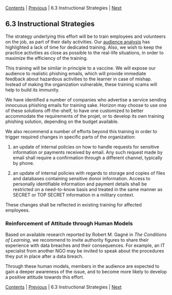 [Contents](README.md) | [Previous](620-LEARNING-JOURNEY.md) | 6.3 Instructional Strategies | [Next](640-PERFORMANCE-OBJECTIVES.md)

## 6.3 Instructional Strategies

The strategy underlying this effort will be to train employees and volunteers
on the job, as part of their daily activities.
Our [audience analysis](300-AUDIENCE-ANALYSIS.md) has highlighted a lack of
time for dedicated training. Also, we wish to keep the practice activities as
close as possible to the real-life situations, in order to maximize the
efficiency of the training.

This training will be similar in principle to a vaccine. We will expose
our audience to realistic phishing emails, which will provide immediate
feedback about hazardous activities to the learner in case of mishap.
Instead of making the organization vulnerable, these training scams
will help to build its immunity.

We have identified a number of companies who advertise a service
sending innocuous phishing emails for training sake. Horizon may
choose to use one of these solutions off-the-shelf, to have one customized
to better accommodate the requirements of the projet, or to develop its own
training phishing solution, depending on the budget available.

We also recommend a number of efforts beyond this training in order
to trigger required changes in specific parts of the organization:

1. an update of internal policies on how to handle requests for sensitive
information or payments received by email. Any such request made by email
shall require a confirmation through a different channel, typically by phone.

2. an update of internal policies with regards to storage and copies of
files and databases containing sensitive donor information. Access to
personally identifiable information and payment details shall be restricted
on a need-to-know basis and treated in the same manner as SECRET or TOP SECRET
information in a military context.

These changes shall be reflected in existing training for affected employees.

### Reinforcement of Attitude through Human Models

Based on available research reported by Robert M. Gagné in
*The Conditions of Learning*, we recommend to invite authority figures
to share their experience with data breaches and their consequences.
For example, an IT specialist from another NGO may be invited to speak
about the procedures they put in place after a data breach.

Through these human models, members in the audience are expected to gain a
deeper awareness of the issue, and to become more likely to develop a positive
attitude towards this effort.

[Contents](README.md) | [Previous](620-LEARNING-JOURNEY.md) | 6.3 Instructional Strategies | [Next](640-PERFORMANCE-OBJECTIVES.md)
